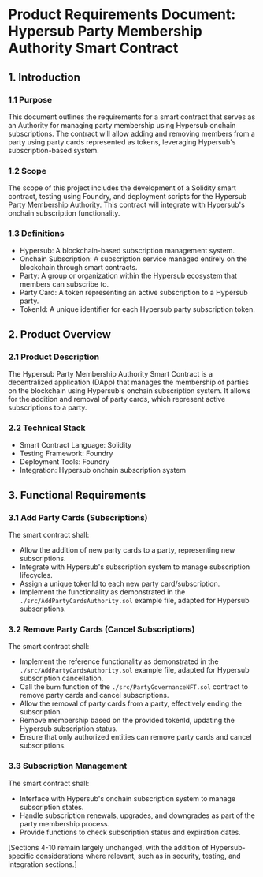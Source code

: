 # Product Requirements Document: Hypersub Party Membership Authority Smart Contract

## 1. Introduction

### 1.1 Purpose

This document outlines the requirements for a smart contract that serves as an Authority for managing party membership using Hypersub onchain subscriptions. The contract will allow adding and removing members from a party using party cards represented as tokens, leveraging Hypersub's subscription-based system.

### 1.2 Scope

The scope of this project includes the development of a Solidity smart contract, testing using Foundry, and deployment scripts for the Hypersub Party Membership Authority. This contract will integrate with Hypersub's onchain subscription functionality.

### 1.3 Definitions

- Hypersub: A blockchain-based subscription management system.
- Onchain Subscription: A subscription service managed entirely on the blockchain through smart contracts.
- Party: A group or organization within the Hypersub ecosystem that members can subscribe to.
- Party Card: A token representing an active subscription to a Hypersub party.
- TokenId: A unique identifier for each Hypersub party subscription token.

## 2. Product Overview

### 2.1 Product Description

The Hypersub Party Membership Authority Smart Contract is a decentralized application (DApp) that manages the membership of parties on the blockchain using Hypersub's onchain subscription system. It allows for the addition and removal of party cards, which represent active subscriptions to a party.

### 2.2 Technical Stack

- Smart Contract Language: Solidity
- Testing Framework: Foundry
- Deployment Tools: Foundry
- Integration: Hypersub onchain subscription system

## 3. Functional Requirements

### 3.1 Add Party Cards (Subscriptions)

The smart contract shall:

- Allow the addition of new party cards to a party, representing new subscriptions.
- Integrate with Hypersub's subscription system to manage subscription lifecycles.
- Assign a unique tokenId to each new party card/subscription.
- Implement the functionality as demonstrated in the `./src/AddPartyCardsAuthority.sol` example file, adapted for Hypersub subscriptions.

### 3.2 Remove Party Cards (Cancel Subscriptions)

The smart contract shall:

- Implement the reference functionality as demonstrated in the `./src/AddPartyCardsAuthority.sol` example file, adapted for Hypersub subscription cancellation.
- Call the `burn` function of the `./src/PartyGovernanceNFT.sol` contract to remove party cards and cancel subscriptions.
- Allow the removal of party cards from a party, effectively ending the subscription.
- Remove membership based on the provided tokenId, updating the Hypersub subscription status.
- Ensure that only authorized entities can remove party cards and cancel subscriptions.

### 3.3 Subscription Management

The smart contract shall:

- Interface with Hypersub's onchain subscription system to manage subscription states.
- Handle subscription renewals, upgrades, and downgrades as part of the party membership process.
- Provide functions to check subscription status and expiration dates.

[Sections 4-10 remain largely unchanged, with the addition of Hypersub-specific considerations where relevant, such as in security, testing, and integration sections.]
